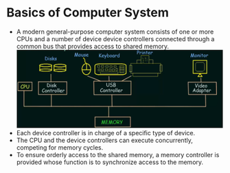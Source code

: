 # Basics of Computer System
- A modern general-purpose computer system consists of one or more CPUs and a number of device device controllers connected through a common bus that provides access to shared memory.
 ![image](images/image-2.png)
 - Each device controller is in charge of a specific type of device.
 - The CPU and the device controllers can execute concurrently, competing for memory cycles.
 - To ensure orderly access to the shared memory, a memory controller is provided whose function is to synchronize access to the memory.